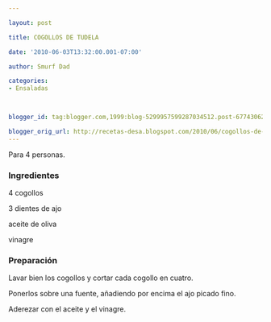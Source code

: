 ```yaml
---

layout: post

title: COGOLLOS DE TUDELA

date: '2010-06-03T13:32:00.001-07:00'

author: Smurf Dad

categories:
- Ensaladas



blogger_id: tag:blogger.com,1999:blog-5299957599287034512.post-6774306279320654445

blogger_orig_url: http://recetas-desa.blogspot.com/2010/06/cogollos-de-tudela_3.html
---
```


Para 4 personas.

<h3>Ingredientes</h3>

4 cogollos

3 dientes de ajo

aceite de oliva

vinagre

<h3>Preparación</h3>

Lavar bien los cogollos y cortar cada cogollo en cuatro.

Ponerlos sobre una fuente, añadiendo por encima el ajo picado fino.

Aderezar con el aceite y el vinagre.